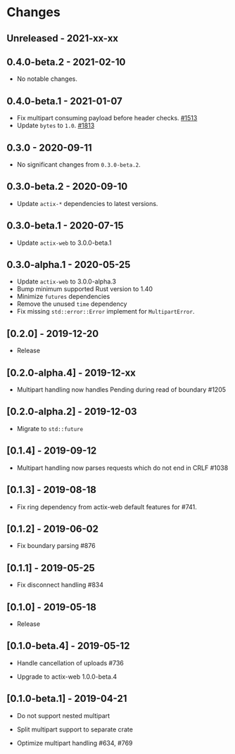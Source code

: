 # Changes

## Unreleased - 2021-xx-xx


## 0.4.0-beta.2 - 2021-02-10
* No notable changes.


## 0.4.0-beta.1 - 2021-01-07
* Fix multipart consuming payload before header checks. [#1513]
* Update `bytes` to `1.0`. [#1813]

[#1813]: https://github.com/actix/actix-web/pull/1813
[#1513]: https://github.com/actix/actix-web/pull/1513


## 0.3.0 - 2020-09-11
* No significant changes from `0.3.0-beta.2`.


## 0.3.0-beta.2 - 2020-09-10
* Update `actix-*` dependencies to latest versions.


## 0.3.0-beta.1 - 2020-07-15
* Update `actix-web` to 3.0.0-beta.1


## 0.3.0-alpha.1 - 2020-05-25
* Update `actix-web` to 3.0.0-alpha.3
* Bump minimum supported Rust version to 1.40
* Minimize `futures` dependencies
* Remove the unused `time` dependency
* Fix missing `std::error::Error` implement for `MultipartError`.

## [0.2.0] - 2019-12-20

* Release

## [0.2.0-alpha.4] - 2019-12-xx

* Multipart handling now handles Pending during read of boundary #1205

## [0.2.0-alpha.2] - 2019-12-03

* Migrate to `std::future`

## [0.1.4] - 2019-09-12

* Multipart handling now parses requests which do not end in CRLF #1038

## [0.1.3] - 2019-08-18

* Fix ring dependency from actix-web default features for #741.

## [0.1.2] - 2019-06-02

* Fix boundary parsing #876

## [0.1.1] - 2019-05-25

* Fix disconnect handling #834

## [0.1.0] - 2019-05-18

* Release

## [0.1.0-beta.4] - 2019-05-12

* Handle cancellation of uploads #736

* Upgrade to actix-web 1.0.0-beta.4

## [0.1.0-beta.1] - 2019-04-21

* Do not support nested multipart

* Split multipart support to separate crate

* Optimize multipart handling #634, #769
